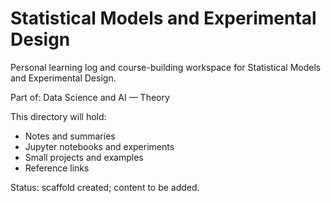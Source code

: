 # Statistical Models and Experimental Design

Personal learning log and course-building workspace for Statistical Models and Experimental Design.

Part of: Data Science and AI — Theory

This directory will hold:
- Notes and summaries
- Jupyter notebooks and experiments
- Small projects and examples
- Reference links

Status: scaffold created; content to be added.
